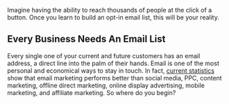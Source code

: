 Imagine having the ability to reach thousands of people at the click of
a button. Once you learn to build an opt-in email list, this will be
your reality.

Every Business Needs An Email List
----------------------------------

Every single one of your current and future customers has an email
address, a direct line into the palm of their hands. Email is one of the
most personal and economical ways to stay in touch. In fact, [current
statistics](/blog/2014/01/06/email-marketing-statistics-2014/)
show that email marketing performs better than social media, PPC,
content marketing, offline direct marketing, online display advertising,
mobile marketing, and affiliate marketing. So where do you begin?


